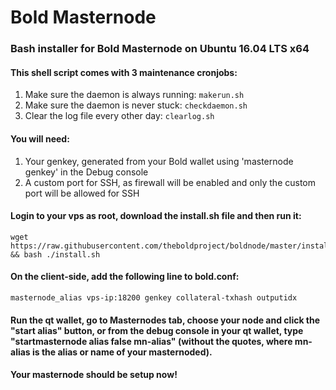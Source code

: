 # Bold Masternode
### Bash installer for Bold Masternode on Ubuntu 16.04 LTS x64

#### This shell script comes with 3 maintenance cronjobs: 
1. Make sure the daemon is always running: `makerun.sh`
2. Make sure the daemon is never stuck: `checkdaemon.sh`
4. Clear the log file every other day: `clearlog.sh`

#### You will need:
1. Your genkey, generated from your Bold wallet using 'masternode genkey' in the Debug console
2. A custom port for SSH, as firewall will be enabled and only the custom port will be allowed for SSH

#### Login to your vps as root, download the install.sh file and then run it:
```
wget https://raw.githubusercontent.com/theboldproject/boldnode/master/install.sh && bash ./install.sh
```

#### On the client-side, add the following line to bold.conf:
```
masternode_alias vps-ip:18200 genkey collateral-txhash outputidx
```

#### Run the qt wallet, go to Masternodes tab, choose your node and click the "start alias" button, or from the debug console in your qt wallet, type "startmasternode alias false mn-alias" (without the quotes, where mn-alias is the alias or name of your masternoded).

#### Your masternode should be setup now!
